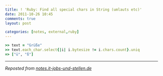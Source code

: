 ```yaml
---
title: ! 'Ruby: Find all special chars in String (umlauts etc)'
date: 2011-10-26 10:45
comments: true
layout: post

categories: [notes, external,ruby]
---
```



```ruby
>> text = "Grüße"
>> text.each_char.select{|i| i.bytesize != i.chars.count}.uniq
=> ["ü", "ß"]
```


---
<i>Reposted from <a href='http://notes.it-jobs-und-stellen.de/notes/22' rel='canonical'>notes.it-jobs-und-stellen.de</a></i>
